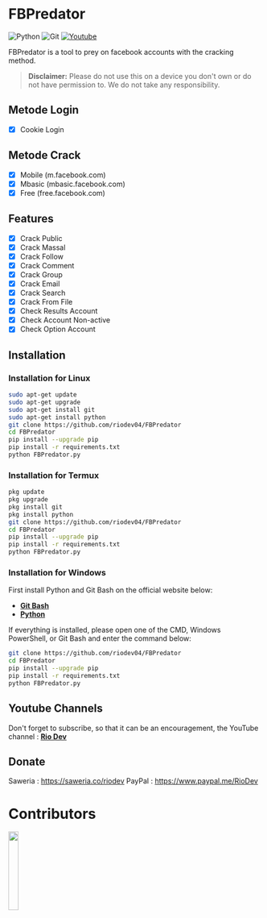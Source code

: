 # FBPredator

![Python](https://img.shields.io/badge/python-3670A0?style=for-the-badge&logo=python&logoColor=ffdd54)
![Git](https://img.shields.io/badge/git-%23F05033.svg?style=for-the-badge&logo=git&logoColor=white)
[![Youtube](https://img.shields.io/badge/Youtube-Rio--Dev-red?style=for-the-badge&logo=youtube)](https://youtube.com/@riodev)

FBPredator is a tool to prey on facebook accounts with the cracking method.

> **Disclaimer:** Please do not use this on a device you don't own or do not have permission to. We do not take any responsibility.

## Metode Login
- [x] Cookie Login

## Metode Crack
- [x] Mobile (m.facebook.com)
- [x] Mbasic (mbasic.facebook.com)
- [x] Free (free.facebook.com)

## Features
- [x] Crack Public 
- [x] Crack Massal
- [x] Crack Follow
- [x] Crack Comment
- [x] Crack Group
- [x] Crack Email
- [x] Crack Search
- [x] Crack From File
- [x] Check Results Account
- [x] Check Account Non-active
- [x] Check Option Account

## Installation

### Installation for Linux
```bash
sudo apt-get update
sudo apt-get upgrade
sudo apt-get install git
sudo apt-get install python
git clone https://github.com/riodev04/FBPredator
cd FBPredator
pip install --upgrade pip
pip install -r requirements.txt
python FBPredator.py
```
### Installation for Termux
```bash
pkg update
pkg upgrade
pkg install git
pkg install python
git clone https://github.com/riodev04/FBPredator
cd FBPredator
pip install --upgrade pip
pip install -r requirements.txt
python FBPredator.py
```

### Installation for Windows
First install Python and Git Bash on the official website below:
- [**Git Bash**](https://git-scm.com/downloads)
- [**Python**](https://www.python.org/downloads/)

If everything is installed, please open one of the CMD, Windows PowerShell, or Git Bash and enter the command below:
```bash
git clone https://github.com/riodev04/FBPredator
cd FBPredator
pip install --upgrade pip
pip install -r requirements.txt
python FBPredator.py
```

## Youtube Channels
Don't forget to subscribe, so that it can be an encouragement, the YouTube channel : [**Rio Dev**](https://www.youtube.com/@riodev)

## Donate
Saweria : https://saweria.co/riodev
PayPal : https://www.paypal.me/RioDev

# Contributors

<a href="https://github.com/riodev04/FBPredator/graphs/contributors">
  <img width="20%" src="https://contrib.rocks/image?repo=riodev04/FBPredator" />
</a>
